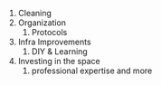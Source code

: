 
  
1. Cleaning
2. Organization
	1. Protocols
3. Infra Improvements
	1. DIY & Learning
4. Investing in the space
	1. professional expertise and more